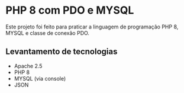 # PHP 8 com PDO e MYSQL

Este projeto foi feito para praticar a linguagem de programação PHP 8, MYSQL e classe de conexão PDO.

## Levantamento de tecnologias

- Apache 2.5
- PHP 8
- MYSQL (via console)
- JSON
